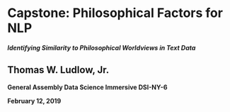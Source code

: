 # Capstone: Philosophical Factors for NLP
**_Identifying Similarity to Philosophical Worldviews in Text Data_**

## Thomas W. Ludlow, Jr.
**General Assembly Data Science Immersive DSI-NY-6**

**February 12, 2019**

